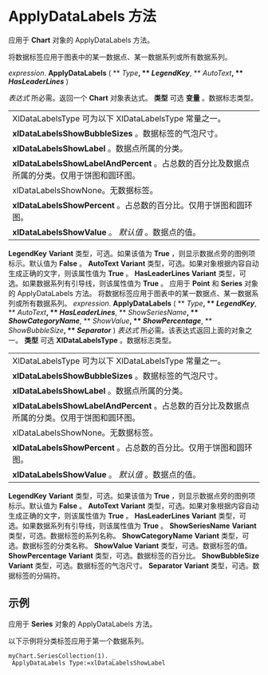 
# ApplyDataLabels 方法

应用于  **Chart** 对象的 ApplyDataLabels 方法。

将数据标签应用于图表中的某一数据点、某一数据系列或所有数据系列。

 _expression_. **ApplyDataLabels** ( ** _Type_**, ** _LegendKey_**, ** _AutoText_**, ** _HasLeaderLines_** )

 _表达式_ 所必需。返回一个 **Chart** 对象表达式。
 **类型** 可选
 **变量**
 。数据标志类型。

||
|:-----|
|XlDataLabelsType 可为以下 XlDataLabelsType 常量之一。|
|**xlDataLabelsShowBubbleSizes** 。数据标签的气泡尺寸。|
|**xlDataLabelsShowLabel** 。数据点所属的分类。|
|**xlDataLabelsShowLabelAndPercent** 。占总数的百分比及数据点所属的分类。仅用于饼图和圆环图。|
|xlDataLabelsShowNone。无数据标签。|
|**xlDataLabelsShowPercent** 。占总数的百分比。仅用于饼图和圆环图。|
|**xlDataLabelsShowValue** 。 _默认值_ 。数据点的值。|
 **LegendKey** **Variant** 类型，可选。如果该值为 **True** ，则显示数据点旁的图例项标示。默认值为 **False** 。
 **AutoText** **Variant** 类型，可选。如果对象根据内容自动生成正确的文字，则该属性值为 **True** 。
 **HasLeaderLines** **Variant** 类型，可选。如果数据系列有引导线，则该属性值为 **True** 。
应用于  **Point** 和 **Series** 对象的 ApplyDataLabels 方法。
将数据标签应用于图表中的某一数据点、某一数据系列或所有数据系列。
 _expression_. **ApplyDataLabels** ( ** _Type_**, ** _LegendKey_**, ** _AutoText_**, ** _HasLeaderLines_**, ** _ShowSeriesName_**, ** _ShowCategoryName_**, ** _ShowValue_**, ** _ShowPercentage_**, ** _ShowBubbleSize_**, ** _Separator_** )
 _表达式_ 所必需。该表达式返回上面的对象之一。
 **类型** 可选
 **XlDataLabelsType**
 。数据标志类型。

||
|:-----|
|XlDataLabelsType 可为以下 XlDataLabelsType 常量之一。|
|**xlDataLabelsShowBubbleSizes** 。数据标签的气泡尺寸。|
|**xlDataLabelsShowLabel** 。数据点所属的分类。|
|**xlDataLabelsShowLabelAndPercent** 。占总数的百分比及数据点所属的分类。仅用于饼图和圆环图。|
|xlDataLabelsShowNone。无数据标签。|
|**xlDataLabelsShowPercent** 。占总数的百分比。仅用于饼图和圆环图。|
|**xlDataLabelsShowValue** 。 _默认值_ 。数据点的值。|
 **LegendKey** **Variant** 类型，可选。如果该值为 **True** ，则显示数据点旁的图例项标示。默认值为 **False** 。
 **AutoText** **Variant** 类型，可选。如果对象根据内容自动生成正确的文字，则该属性值为 **True** 。
 **HasLeaderLines** **Variant** 类型，可选。如果数据系列有引导线，则该属性值为 **True** 。
 **ShowSeriesName** **Variant** 类型，可选。数据标签的系列名称。
 **ShowCategoryName** **Variant** 类型，可选。数据标签的分类名称。
 **ShowValue** **Variant** 类型，可选。数据标签的值。
 **ShowPercentage** **Variant** 类型，可选。数据标签的百分比。
 **ShowBubbleSize** **Variant** 类型，可选。数据标签的气泡尺寸。
 **Separator** **Variant** 类型，可选。数据标签的分隔符。

## 示例

应用于  **Series** 对象的 ApplyDataLabels 方法。

以下示例将分类标签应用于第一个数据系列。




```
myChart.SeriesCollection(1). _ 
 ApplyDataLabels Type:=xlDataLabelsShowLabel
```

